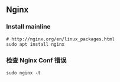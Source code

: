 ## Nginx


### Install mainline
    # http://nginx.org/en/linux_packages.html
    sudo apt install nginx


### 检查 Nginx Conf 错误
    sudo nginx -t
